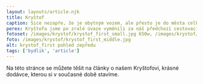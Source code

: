 ```yaml
---
layout: layouts/article.njk
title: Kryštof
caption: Sice nezapře, že je obytným vozem, ale přesto je do města celkem nenápadná a má vše, co je na cestách potřeba
perex: Kryštofa jsme po zralé úvaze vyměnili za náš předchozí cestovací prostředek - loď. Na konci léta 2023 jsme si ho přivezli domů a od té doby už s ním jezdíme a postupně dostavujeme. Nejprve jsme tam hodily pouze dvě postele z bazaru, ale v současné době se nám už rýsuje, celý obytný vnitřek. Naše řemeslné dovednosti jsme si na něm značně prověřili a snad i zlepšili.
fotoset: /images/krystof/krystof_first_small.jpg 650w, /images/krystof/krystof_first_middle.jpg 900w, /images/krystof/krystof_first_big.jpg 1500w
foto: /images/krystof/krystof_first_middle.jpg
alt: krystof_first pohled zepředu
tags: ['bydlik', 'article']
---
```


Na této stránce se můžete těšit na články o našem Kryštofovi, krásné dodávce, kterou si v současné době stavíme.